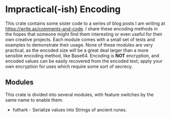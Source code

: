 # Impractical(-ish) Encoding

This crate contains some sister code to a series of blog posts I am writing at https://write.as/comments-and-code. I share these encoding methods in the hopes that someone might find them interesting or even useful for their own creative projects. Each module comes with a small set of tests and examples to demonstrate their usage. None of these modules are very practical, as the encoded size will be a great deal larger than a more sensible encoding method, like Base64. Encoding is **NOT** encryption, and encoded values can be easily recovered from the encoded text; apply your own encryption for uses which require some sort of secrecy.

## Modules

This crate is divided into several modules, with feature switches by the same name to enable them.
* futhark - Serialize values into Strings of ancient runes.